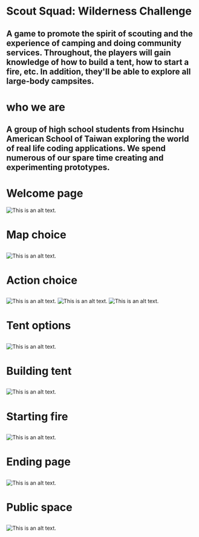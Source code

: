 # Scout Squad: Wilderness Challenge

## A game to promote the spirit of scouting and the experience of camping and doing community services. Throughout, the players will gain knowledge of how to build a tent, how to start a fire, etc. In addition, they'll be able to explore all large-body campsites.

# who we are
## A group of high school students from Hsinchu American School of Taiwan exploring the world of real life coding applications. We spend numerous of our spare time creating and experimenting prototypes.

# Welcome page
![This is an alt text.](https://github.com/andrewk1230/Scout-Squad/blob/main/welcomePage.jpg?raw=true "This is the log in and loading page.")

# Map choice 
##
![This is an alt text.](https://raw.githubusercontent.com/andrewk1230/Scout-Squad/main/map2.jpg)
# Action choice
##
![This is an alt text.](https://raw.githubusercontent.com/andrewk1230/Scout-Squad/main/action1.jpg)
![This is an alt text.](https://raw.githubusercontent.com/andrewk1230/Scout-Squad/main/action2.jpg)
![This is an alt text.](https://raw.githubusercontent.com/andrewk1230/Scout-Squad/main/option3.jpg)
# Tent options
##
![This is an alt text.](https://raw.githubusercontent.com/andrewk1230/Scout-Squad/main/tentOp.jpg)
# Building tent
##
![This is an alt text.](https://raw.githubusercontent.com/andrewk1230/Scout-Squad/main/tentBuild.jpg)
# Starting fire
##
![This is an alt text.](https://raw.githubusercontent.com/andrewk1230/Scout-Squad/main/ending.jpg)
# Ending page
##
![This is an alt text.](https://github.com/andrewk1230/Scout-Squad/blob/main/ending.jpg)
# Public space
##
![This is an alt text.](https://raw.githubusercontent.com/andrewk1230/Scout-Squad/main/public.jpg)

